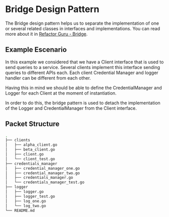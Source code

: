# Bridge Design Pattern

The Bridge design pattern helps us to separate the implementation of one or several related classes in interfaces and implementations.
You can read more about it in [Refactor Guru - Bridge](https://refactoring.guru/design-patterns/bridge/).

## Example Escenario

In this example we considered that we have a Client interface that is used to send queries to a service. Several clients implement this interface sending queries to different APIs each. Each client Credential Manager and logger handler can be different from each other.

Having this in mind we should be able to define the CredentialManager and Logger for each Client at the moment of instantiation.

In order to do this, the bridge pattern is used to detach the implementation of the Logger and CredentialManager from the Client interface.

## Packet Structure

```bash
.
├── clients
│   ├── alpha_client.go
│   ├── beta_client.go
│   ├── client.go
│   └── client_test.go
├── credentials_manager
│   ├── credential_manager_one.go
│   ├── credential_manager_two.go
│   ├── credentials_manager.go
│   └── credentials_manager_test.go
├── logger
│   ├── logger.go
│   ├── logger_test.go
│   ├── log_one.go
│   └── log_two.go
└── README.md
```

